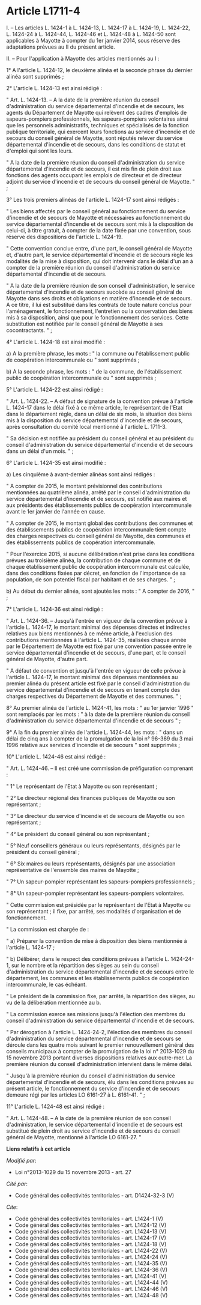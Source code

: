 # Article L1711-4

I. – Les articles L. 1424-1 à L. 1424-13, L. 1424-17 à L. 1424-19, L. 1424-22, L. 1424-24 à L. 1424-44, L. 1424-46 et L.
1424-48 à L. 1424-50 sont applicables à Mayotte à compter du 1er janvier 2014, sous réserve des adaptations prévues au II du
présent article. 

II. – Pour l'application à Mayotte des articles mentionnés au I : 

1° A l'article L. 1424-12, le deuxième alinéa et la seconde phrase du dernier alinéa sont supprimés ; 

2° L'article L. 1424-13 est ainsi rédigé : 

" Art. L. 1424-13. – A la date de la première réunion du conseil d'administration du service départemental d'incendie et de
secours, les agents du Département de Mayotte qui relèvent des cadres d'emplois de sapeurs-pompiers professionnels, les
sapeurs-pompiers volontaires ainsi que les personnels administratifs, techniques et spécialisés de la fonction publique
territoriale, qui exercent leurs fonctions au service d'incendie et de secours du conseil général de Mayotte, sont réputés
relever du service départemental d'incendie et de secours, dans les conditions de statut et d'emploi qui sont les leurs. 

" A la date de la première réunion du conseil d'administration du service départemental d'incendie et de secours, il est mis
fin de plein droit aux fonctions des agents occupant les emplois de directeur et de directeur adjoint du service d'incendie
et de secours du conseil général de Mayotte. " ; 

3° Les trois premiers alinéas de l'article L. 1424-17 sont ainsi rédigés : 

" Les biens affectés par le conseil général au fonctionnement du service d'incendie et de secours de Mayotte et nécessaires
au fonctionnement du service départemental d'incendie et de secours sont mis à la disposition de celui-ci, à titre gratuit, à
compter de la date fixée par une convention, sous réserve des dispositions de l'article L. 1424-19. 

" Cette convention conclue entre, d'une part, le conseil général de Mayotte et, d'autre part, le service départemental
d'incendie et de secours règle les modalités de la mise à disposition, qui doit intervenir dans le délai d'un an à compter de
la première réunion du conseil d'administration du service départemental d'incendie et de secours. 

" A la date de la première réunion de son conseil d'administration, le service départemental d'incendie et de secours succède
au conseil général de Mayotte dans ses droits et obligations en matière d'incendie et de secours. A ce titre, il lui est
substitué dans les contrats de toute nature conclus pour l'aménagement, le fonctionnement, l'entretien ou la conservation des
biens mis à sa disposition, ainsi que pour le fonctionnement des services. Cette substitution est notifiée par le conseil
général de Mayotte à ses cocontractants. " ; 

4° L'article L. 1424-18 est ainsi modifié : 

a) A la première phrase, les mots : " la commune ou l'établissement public de coopération intercommunale ou " sont
supprimés ; 

b) A la seconde phrase, les mots : " de la commune, de l'établissement public de coopération intercommunale ou " sont
supprimés ; 

5° L'article L. 1424-22 est ainsi rédigé : 

" Art. L. 1424-22. – A défaut de signature de la convention prévue à l'article L. 1424-17 dans le délai fixé à ce même
article, le représentant de l'Etat dans le département règle, dans un délai de six mois, la situation des biens mis à la
disposition du service départemental d'incendie et de secours, après consultation du comité local mentionné à l'article L.
1711-3. 

" Sa décision est notifiée au président du conseil général et au président du conseil d'administration du service
départemental d'incendie et de secours dans un délai d'un mois. " ; 

6° L'article L. 1424-35 est ainsi modifié : 

a) Les cinquième à avant-dernier alinéas sont ainsi rédigés : 

" A compter de 2015, le montant prévisionnel des contributions mentionnées au quatrième alinéa, arrêté par le conseil
d'administration du service départemental d'incendie et de secours, est notifié aux maires et aux présidents des
établissements publics de coopération intercommunale avant le 1er janvier de l'année en cause. 

" A compter de 2015, le montant global des contributions des communes et des établissements publics de coopération
intercommunale tient compte des charges respectives du conseil général de Mayotte, des communes et des établissements publics
de coopération intercommunale. 

" Pour l'exercice 2015, si aucune délibération n'est prise dans les conditions prévues au troisième alinéa, la contribution
de chaque commune et de chaque établissement public de coopération intercommunale est calculée, dans des conditions fixées
par décret, en fonction de l'importance de sa population, de son potentiel fiscal par habitant et de ses charges. " ; 

b) Au début du dernier alinéa, sont ajoutés les mots : " A compter de 2016, " ; 

7° L'article L. 1424-36 est ainsi rédigé : 

" Art. L. 1424-36. – Jusqu'à l'entrée en vigueur de la convention prévue à l'article L. 1424-17, le montant minimal des
dépenses directes et indirectes relatives aux biens mentionnés à ce même article, à l'exclusion des contributions mentionnées
à l'article L. 1424-35, réalisées chaque année par le Département de Mayotte est fixé par une convention passée entre le
service départemental d'incendie et de secours, d'une part, et le conseil général de Mayotte, d'autre part. 

" A défaut de convention et jusqu'à l'entrée en vigueur de celle prévue à l'article L. 1424-17, le montant minimal des
dépenses mentionnées au premier alinéa du présent article est fixé par le conseil d'administration du service départemental
d'incendie et de secours en tenant compte des charges respectives du Département de Mayotte et des communes. " ; 

8° Au premier alinéa de l'article L. 1424-41, les mots : " au 1er janvier 1996 " sont remplacés par les mots : " à la date de
la première réunion du conseil d'administration du service départemental d'incendie et de secours " ; 

9° A la fin du premier alinéa de l'article L. 1424-44, les mots : " dans un délai de cinq ans à compter de la promulgation de
la loi n° 96-369 du 3 mai 1996 relative aux services d'incendie et de secours " sont supprimés ; 

10° L'article L. 1424-46 est ainsi rédigé : 

" Art. L. 1424-46. – Il est créé une commission de préfiguration comprenant : 

" 1° Le représentant de l'Etat à Mayotte ou son représentant ; 

" 2° Le directeur régional des finances publiques de Mayotte ou son représentant ; 

" 3° Le directeur du service d'incendie et de secours de Mayotte ou son représentant ; 

" 4° Le président du conseil général ou son représentant ; 

" 5° Neuf conseillers généraux ou leurs représentants, désignés par le président du conseil général ; 

" 6° Six maires ou leurs représentants, désignés par une association représentative de l'ensemble des maires de Mayotte ; 

" 7° Un sapeur-pompier représentant les sapeurs-pompiers professionnels ; 

" 8° Un sapeur-pompier représentant les sapeurs-pompiers volontaires. 

" Cette commission est présidée par le représentant de l'Etat à Mayotte ou son représentant ; il fixe, par arrêté, ses
modalités d'organisation et de fonctionnement. 

" La commission est chargée de : 

" a) Préparer la convention de mise à disposition des biens mentionnée à l'article L. 1424-17 ; 

" b) Délibérer, dans le respect des conditions prévues à l'article L. 1424-24-1, sur le nombre et la répartition des sièges
au sein du conseil d'administration du service départemental d'incendie et de secours entre le département, les communes et
les établissements publics de coopération intercommunale, le cas échéant. 

" Le président de la commission fixe, par arrêté, la répartition des sièges, au vu de la délibération mentionnée au b. 

" La commission exerce ses missions jusqu'à l'élection des membres du conseil d'administration du service départemental
d'incendie et de secours. 

" Par dérogation à l'article L. 1424-24-2, l'élection des membres du conseil d'administration du service départemental
d'incendie et de secours se déroule dans les quatre mois suivant le premier renouvellement général des conseils municipaux à
compter de la promulgation de la loi n° 2013-1029 du 15 novembre 2013 portant diverses dispositions relatives aux outre-mer.
La première réunion du conseil d'administration intervient dans le même délai. 

" Jusqu'à la première réunion du conseil d'administration du service départemental d'incendie et de secours, élu dans les
conditions prévues au présent article, le fonctionnement du service d'incendie et de secours demeure régi par les articles LO
6161-27 à L. 6161-41. " ; 

11° L'article L. 1424-48 est ainsi rédigé : 

" Art. L. 1424-48. – A la date de la première réunion de son conseil d'administration, le service départemental d'incendie et
de secours est substitué de plein droit au service d'incendie et de secours du conseil général de Mayotte, mentionné à
l'article LO 6161-27. "

**Liens relatifs à cet article**

_Modifié par_:

  - Loi n°2013-1029 du 15 novembre 2013 - art. 27

_Cité par_:

  - Code général des collectivités territoriales - art. D1424-32-3 (V)

_Cite_:

  - Code général des collectivités territoriales - art. L1424-1 (V)
  - Code général des collectivités territoriales - art. L1424-12 (V)
  - Code général des collectivités territoriales - art. L1424-13 (V)
  - Code général des collectivités territoriales - art. L1424-17 (V)
  - Code général des collectivités territoriales - art. L1424-18 (V)
  - Code général des collectivités territoriales - art. L1424-22 (V)
  - Code général des collectivités territoriales - art. L1424-24 (V)
  - Code général des collectivités territoriales - art. L1424-35 (V)
  - Code général des collectivités territoriales - art. L1424-36 (V)
  - Code général des collectivités territoriales - art. L1424-41 (V)
  - Code général des collectivités territoriales - art. L1424-44 (V)
  - Code général des collectivités territoriales - art. L1424-46 (V)
  - Code général des collectivités territoriales - art. L1424-48 (V)

